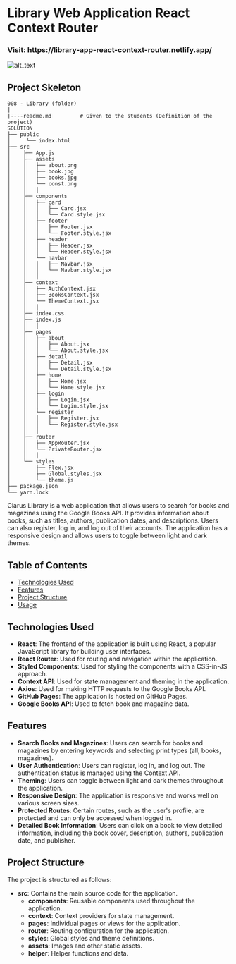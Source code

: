 

# Library Web Application React Context Router

<h3>Visit: https://library-app-react-context-router.netlify.app/</h3>

<img alt="alt_text" src="./library.gif"/>



## Project Skeleton 

```
008 - Library (folder)
|
|----readme.md         # Given to the students (Definition of the project)
SOLUTION
├── public
│     └── index.html
├── src
│    ├── App.js
│    ├── assets
│    │   ├── about.png
│    │   ├── book.jpg
│    │   ├── books.jpg
│    │   └── const.png
│    │   │
│    ├── components
│    │   ├── card
│    │   │   ├── Card.jsx
│    │   │   └── Card.style.jsx
│    │   ├── footer
│    │   │   ├── Footer.jsx
│    │   │   └── Footer.style.jsx
│    │   ├── header
│    │   │   ├── Header.jsx
│    │   │   └── Header.style.jsx
│    │   └── navbar
│    │   │   ├── Navbar.jsx
│    │   │   └── Navbar.style.jsx
│    │   │
│    ├── context
│    │   ├── AuthContext.jsx
│    │   ├── BooksContext.jsx
│    │   └── ThemeContext.jsx
│    │   │
│    ├── index.css
│    ├── index.js
│    │   │
│    ├── pages
│    │   ├── about
│    │   │   ├── About.jsx
│    │   │   └── About.style.jsx
│    │   ├── detail
│    │   │   ├── Detail.jsx
│    │   │   └── Detail.style.jsx
│    │   ├── home
│    │   │   ├── Home.jsx
│    │   │   └── Home.style.jsx
│    │   ├── login
│    │   │   ├── Login.jsx
│    │   │   └── Login.style.jsx
│    │   └── register
│    │   │   ├── Register.jsx
│    │   │   └── Register.style.jsx
│    │   │
│    ├── router
│    │   ├── AppRouter.jsx
│    │   └── PrivateRouter.jsx
│    │   │
│    └── styles
│        ├── Flex.jsx
│        ├── Global.styles.jsx
│        └── theme.js
├── package.json
└── yarn.lock
```


Clarus Library is a web application that allows users to search for books and magazines using the Google Books API. It provides information about books, such as titles, authors, publication dates, and descriptions. Users can also register, log in, and log out of their accounts. The application has a responsive design and allows users to toggle between light and dark themes.

## Table of Contents
- [Technologies Used](#technologies-used)
- [Features](#features)
- [Project Structure](#project-structure)
- [Usage](#usage)


## Technologies Used

- **React**: The frontend of the application is built using React, a popular JavaScript library for building user interfaces.
- **React Router**: Used for routing and navigation within the application.
- **Styled Components**: Used for styling the components with a CSS-in-JS approach.
- **Context API**: Used for state management and theming in the application.
- **Axios**: Used for making HTTP requests to the Google Books API.
- **GitHub Pages**: The application is hosted on GitHub Pages.
- **Google Books API**: Used to fetch book and magazine data.

## Features

- **Search Books and Magazines**: Users can search for books and magazines by entering keywords and selecting print types (all, books, magazines).
- **User Authentication**: Users can register, log in, and log out. The authentication status is managed using the Context API.
- **Theming**: Users can toggle between light and dark themes throughout the application.
- **Responsive Design**: The application is responsive and works well on various screen sizes.
- **Protected Routes**: Certain routes, such as the user's profile, are protected and can only be accessed when logged in.
- **Detailed Book Information**: Users can click on a book to view detailed information, including the book cover, description, authors, publication date, and publisher.

## Project Structure

The project is structured as follows:

- **src**: Contains the main source code for the application.
  - **components**: Reusable components used throughout the application.
  - **context**: Context providers for state management.
  - **pages**: Individual pages or views for the application.
  - **router**: Routing configuration for the application.
  - **styles**: Global styles and theme definitions.
  - **assets**: Images and other static assets.
  - **helper**: Helper functions and data.



